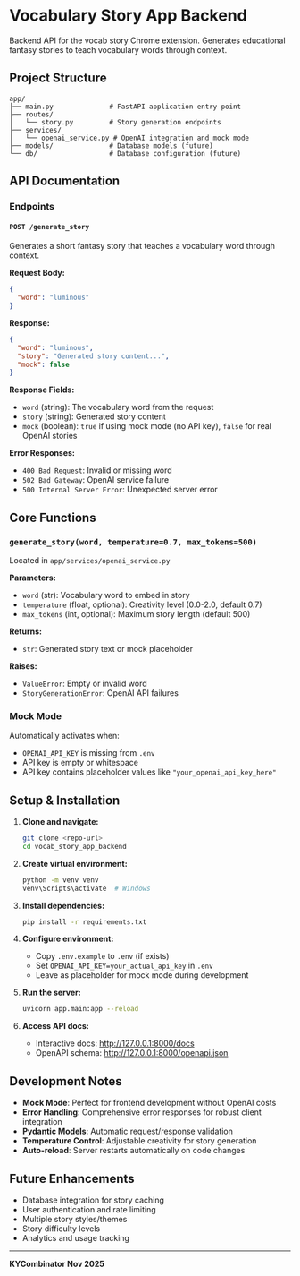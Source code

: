 # Vocabulary Story App Backend

Backend API for the vocab story Chrome extension. Generates educational fantasy stories to teach vocabulary words through context.

## Project Structure

```
app/
├── main.py              # FastAPI application entry point
├── routes/
│   └── story.py         # Story generation endpoints
├── services/
│   └── openai_service.py # OpenAI integration and mock mode
├── models/              # Database models (future)
└── db/                  # Database configuration (future)
```

## API Documentation

### Endpoints

#### `POST /generate_story`
Generates a short fantasy story that teaches a vocabulary word through context.

**Request Body:**
```json
{
  "word": "luminous"
}
```

**Response:**
```json
{
  "word": "luminous",
  "story": "Generated story content...",
  "mock": false
}
```

**Response Fields:**
- `word` (string): The vocabulary word from the request
- `story` (string): Generated story content
- `mock` (boolean): `true` if using mock mode (no API key), `false` for real OpenAI stories

**Error Responses:**
- `400 Bad Request`: Invalid or missing word
- `502 Bad Gateway`: OpenAI service failure
- `500 Internal Server Error`: Unexpected server error

## Core Functions

### `generate_story(word, temperature=0.7, max_tokens=500)`
Located in `app/services/openai_service.py`

**Parameters:**
- `word` (str): Vocabulary word to embed in story
- `temperature` (float, optional): Creativity level (0.0-2.0, default 0.7)
- `max_tokens` (int, optional): Maximum story length (default 500)

**Returns:**
- `str`: Generated story text or mock placeholder

**Raises:**
- `ValueError`: Empty or invalid word
- `StoryGenerationError`: OpenAI API failures

### Mock Mode
Automatically activates when:
- `OPENAI_API_KEY` is missing from `.env`
- API key is empty or whitespace
- API key contains placeholder values like `"your_openai_api_key_here"`

## Setup & Installation

1. **Clone and navigate:**
   ```bash
   git clone <repo-url>
   cd vocab_story_app_backend
   ```

2. **Create virtual environment:**
   ```bash
   python -m venv venv
   venv\Scripts\activate  # Windows
   ```

3. **Install dependencies:**
   ```bash
   pip install -r requirements.txt
   ```

4. **Configure environment:**
   - Copy `.env.example` to `.env` (if exists)
   - Set `OPENAI_API_KEY=your_actual_api_key` in `.env`
   - Leave as placeholder for mock mode during development

5. **Run the server:**
   ```bash
   uvicorn app.main:app --reload
   ```

6. **Access API docs:**
   - Interactive docs: http://127.0.0.1:8000/docs
   - OpenAPI schema: http://127.0.0.1:8000/openapi.json

## Development Notes

- **Mock Mode**: Perfect for frontend development without OpenAI costs
- **Error Handling**: Comprehensive error responses for robust client integration
- **Pydantic Models**: Automatic request/response validation
- **Temperature Control**: Adjustable creativity for story generation
- **Auto-reload**: Server restarts automatically on code changes

## Future Enhancements

- Database integration for story caching
- User authentication and rate limiting
- Multiple story styles/themes
- Story difficulty levels
- Analytics and usage tracking

---

**KYCombinator Nov 2025**
